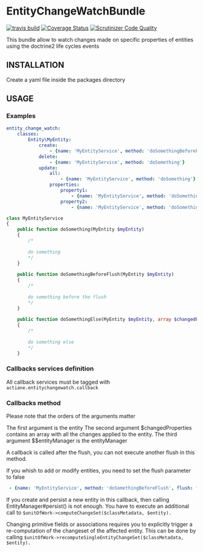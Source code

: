 # EntityChangeWatchBundle

[![travis build](https://travis-ci.org/actiane/EntityChangeWatchBundle.svg?branch=master)](https://travis-ci.org/actiane/EntityChangeWatchBundle)
[![Coverage Status](https://coveralls.io/repos/github/actiane/EntityChangeWatchBundle/badge.svg?branch=master)](https://coveralls.io/github/actiane/EntityChangeWatchBundle?branch=master)
[![Scrutinizer Code Quality](https://scrutinizer-ci.com/g/actiane/EntityChangeWatchBundle/badges/quality-score.png?b=master)](https://scrutinizer-ci.com/g/actiane/EntityChangeWatchBundle/?branch=master)

This bundle allow to watch changes made on specific properties of entities using the doctrine2 life cycles events

## INSTALLATION

Create a yaml file inside the packages directory

## USAGE

### Examples
```yaml
entity_change_watch:
    classes:
        Entity\MyEntity:
            create:
                - {name: 'MyEntityService', method: 'doSomethingBeforeFlush', flush: false}
            delete:
                - {name: 'MyEntityService', method: 'doSomething'}
            update:
                all:
                    - {name: 'MyEntityService', method: 'doSomething'}
                properties:
                    property1:
                        - {name: 'MyEntityService', method: 'doSomething'}
                    property2:
                        - {name: 'MyEntityService', method: 'doSomethingElse'}
```


```php
class MyEntityService
{
    public function doSomething(MyEntity $myEntity)
    {
        /*
        
        do something
        */
    }
    
    public function doSomethingBeforeFlush(MyEntity $myEntity)
    {
        /*
        
        do something before the flush
        */
    }
    
    public function doSomethingElse(MyEntity $myEntity, array $changedProperties, EntityManagerInterface $entityManager)
    {
        /*
        
        do something else
        */
    }
```

### Callbacks services definition
All callback services must be tagged with ```actiane.entitychangewatch.callback```

### Callbacks method

Please note that the orders of the arguments matter

The first argument is the entity
The second argument $changedProperties contains an array with all the changes applied to the entity.
The third argument $$entityManager is the entityManager

A callback is called after the flush, you can not execute another flush in this method.

If you whish to add or modify entities, you need to set the flush parameter to false

```YAML
 - {name: 'MyEntityService', method: 'doSomethingBeforeFlush', flush: false}
```

If you create and persist a new entity in this callback, then calling EntityManager#persist() is not enough. You have to execute an additional call to `$unitOfWork->computeChangeSet($classMetadata, $entity).`

Changing primitive fields or associations requires you to explicitly trigger a re-computation of the changeset of the affected entity. This can be done by calling `$unitOfWork->recomputeSingleEntityChangeSet($classMetadata, $entity).`
